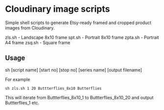 # Cloudinary image scripts

Simple shell scripts to generate Etsy-ready framed and cropped product images from Cloudinary.

zls.sh - Landscape 8x10 frame
spt.sh - Portrait 8x10 frame
zpta.sh - Portrait A4 frame
zsq.sh - Square frame

## Usage

sh [script name] [start no] [stop no] [series name] [output filename]

For example

```
sh zls.sh 1 20 Buttterflies_8x10 Butterflies
```

This will iterate from Buttterflies_8x10_1 to Buttterflies_8x10_20 and output Buttterflies_1 etc.
